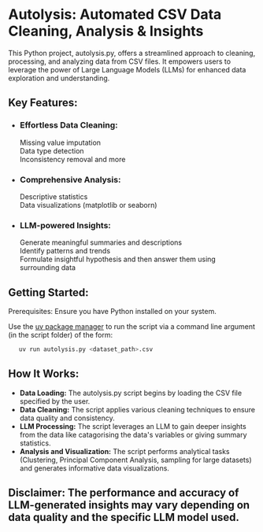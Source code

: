# Autolysis: Automated CSV Data Cleaning, Analysis & Insights

This Python project, autolysis.py, offers a streamlined approach to cleaning, processing, and analyzing data from CSV files. It empowers users to leverage the power of Large Language Models (LLMs) for enhanced data exploration and understanding.

## Key Features:

- ### Effortless Data Cleaning:  
  Missing value imputation  
  Data type detection  
  Inconsistency removal and more  

- ### Comprehensive Analysis:  
  Descriptive statistics  
  Data visualizations (matplotlib or seaborn)  

- ### LLM-powered Insights:  
  Generate meaningful summaries and descriptions  
  Identify patterns and trends  
  Formulate insightful hypothesis and then answer them using surrounding data  

## Getting Started:

Prerequisites: Ensure you have Python installed on your system.

Use the [uv package manager](https://www.youtube.com/watch?v=igWlYl3asKw&t=1240s) to run the script via a command line argument (in the script folder) of the form:  

   ```python
      uv run autolysis.py <dataset_path>.csv
```

## How It Works:

- **Data Loading:** The autolysis.py script begins by loading the CSV file specified by the user.  
- **Data Cleaning:** The script applies various cleaning techniques to ensure data quality and consistency.  
- **LLM Processing:** The script leverages an LLM to gain deeper insights from the data like catagorising the data's variables or giving summary statistics.  
- **Analysis and Visualization:** The script performs analytical tasks (Clustering, Principal Component Analysis, sampling for large datasets) and generates informative data visualizations.  

## Disclaimer: The performance and accuracy of LLM-generated insights may vary depending on data quality and the specific LLM model used.
